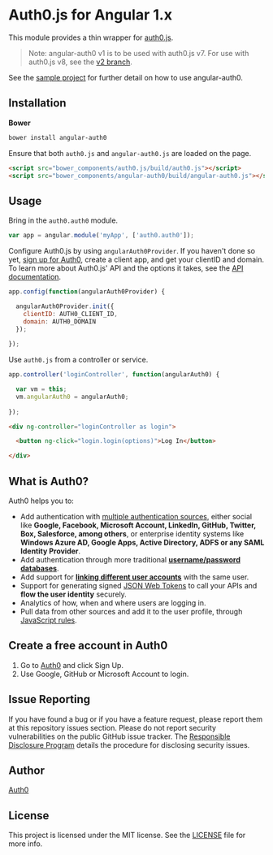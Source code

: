 # Auth0.js for Angular 1.x

This module provides a thin wrapper for [auth0.js](https://auth0.com/docs/libraries/auth0js).

> Note: angular-auth0 v1 is to be used with auth0.js v7. For use with auth0.js v8, see the [v2 branch](https://github.com/auth0/angular-auth0/tree/v2).

See the [sample project](https://github.com/auth0-samples/auth0-angularjs-sample/tree/master/02-Custom-Login) for further detail on how to use angular-auth0.

## Installation

**Bower**

```bash
bower install angular-auth0
```

Ensure that both `auth0.js` and `angular-auth0.js` are loaded on the page.

```html
<script src="bower_components/auth0.js/build/auth0.js"></script>
<script src="bower_components/angular-auth0/build/angular-auth0.js"></script>
```

## Usage

Bring in the `auth0.auth0` module.

```js
var app = angular.module('myApp', ['auth0.auth0']);
```

Configure Auth0.js by using `angularAuth0Provider`. If you haven't done so yet, [sign up for Auth0](https://auth0.com/signup), create a client app, and get your clientID and domain. To learn more about Auth0.js' API and the options it takes, see the [API documentation](https://auth0.com/docs/libraries/auth0js).

```js
app.config(function(angularAuth0Provider) {

  angularAuth0Provider.init({
    clientID: AUTH0_CLIENT_ID,
    domain: AUTH0_DOMAIN
  });
  
});
```

Use `auth0.js` from a controller or service.

```js
app.controller('loginController', function(angularAuth0) {

  var vm = this;
  vm.angularAuth0 = angularAuth0;
  
});
```

```html
<div ng-controller="loginController as login">

  <button ng-click="login.login(options)">Log In</button>

</div>
```

## What is Auth0?

Auth0 helps you to:

* Add authentication with [multiple authentication sources](https://docs.auth0.com/identityproviders), either social like **Google, Facebook, Microsoft Account, LinkedIn, GitHub, Twitter, Box, Salesforce, among others**, or enterprise identity systems like **Windows Azure AD, Google Apps, Active Directory, ADFS or any SAML Identity Provider**.
* Add authentication through more traditional **[username/password databases](https://docs.auth0.com/mysql-connection-tutorial)**.
* Add support for **[linking different user accounts](https://docs.auth0.com/link-accounts)** with the same user.
* Support for generating signed [JSON Web Tokens](https://docs.auth0.com/jwt) to call your APIs and **flow the user identity** securely.
* Analytics of how, when and where users are logging in.
* Pull data from other sources and add it to the user profile, through [JavaScript rules](https://docs.auth0.com/rules).

## Create a free account in Auth0

1. Go to [Auth0](https://auth0.com) and click Sign Up.
2. Use Google, GitHub or Microsoft Account to login.

## Issue Reporting

If you have found a bug or if you have a feature request, please report them at this repository issues section. Please do not report security vulnerabilities on the public GitHub issue tracker. The [Responsible Disclosure Program](https://auth0.com/whitehat) details the procedure for disclosing security issues.

## Author

[Auth0](auth0.com)

## License

This project is licensed under the MIT license. See the [LICENSE](LICENSE) file for more info.

